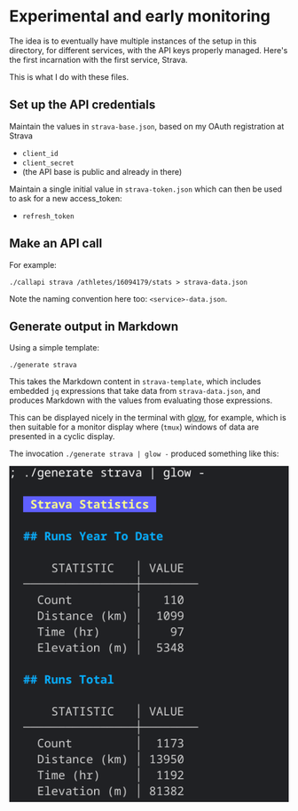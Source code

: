 # Experimental and early monitoring

The idea is to eventually have multiple instances of the setup in this directory, for different services, with the API keys properly managed. Here's the first incarnation with the first service, Strava.

This is what I do with these files.

## Set up the API credentials

Maintain the values in `strava-base.json`, based on my OAuth registration at Strava
* `client_id`
* `client_secret`
* (the API base is public and already in there)

Maintain a single initial value in `strava-token.json` which can then be used to ask for a new access_token:
* `refresh_token`

## Make an API call

For example:

```shell
./callapi strava /athletes/16094179/stats > strava-data.json
```

Note the naming convention here too: `<service>-data.json`.

## Generate output in Markdown

Using a simple template:

```shell
./generate strava
```

This takes the Markdown content in `strava-template`, which includes embedded `jq` expressions that take data from `strava-data.json`, and produces Markdown with the values from evaluating those expressions.

This can be displayed nicely in the terminal with [glow](https://github.com/charmbracelet/glow), for example, which is then suitable for a monitor display where (`tmux`) windows of data are presented in a cyclic display.

The invocation `./generate strava | glow -` produced something like this:

![output of glow rendered markdown](strava-markdown-via-glow.png)

